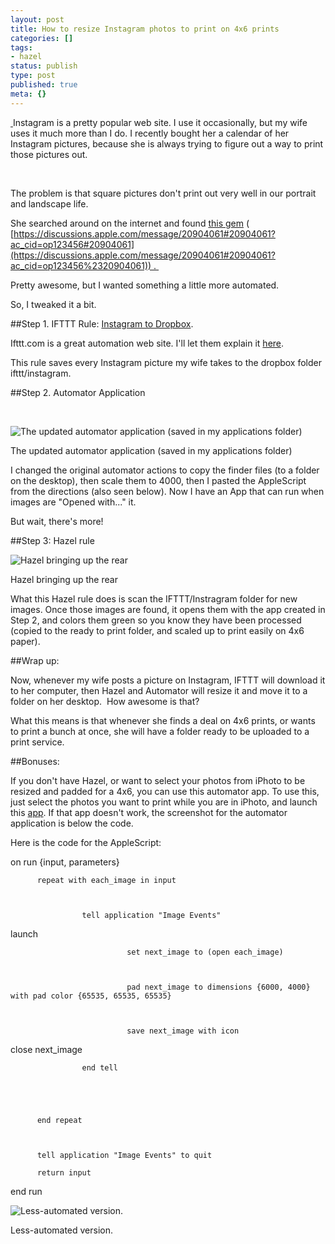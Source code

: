 ```yaml
---
layout: post
title: How to resize Instagram photos to print on 4x6 prints
categories: []
tags:
- hazel
status: publish
type: post
published: true
meta: {}
---
```


[ ](https://discussions.apple.com/message/20904061#20904061?ac_cid=op123456%2320904061)Instagram is a pretty popular web site. I use it occasionally, but my wife uses it much more than I do. I recently bought her a calendar of her Instagram pictures, because she is always trying to figure out a way to print those pictures out. 

 

The problem is that square pictures don't print out very well in our portrait and landscape life. 

She searched around on the internet and found 
[this gem](https://discussions.apple.com/message/20904061#20904061?ac_cid=op123456%2320904061) (
[https://discussions.apple.com/message/20904061#20904061?ac_cid=op123456#20904061](https://discussions.apple.com/message/20904061#20904061?ac_cid=op123456%2320904061)) . 

Pretty awesome, but I wanted something a little more automated. 

So, I tweaked it a bit. 

##Step 1. IFTTT Rule: 
[Instagram to Dropbox](https://ifttt.com/recipes/31848). 


Ifttt.com is a great automation web site. I'll let them explain it 
[here](https://ifttt.com/wtf). 





This rule saves every Instagram picture my wife takes to the dropbox folder ifttt/instagram.

##Step 2. Automator Application




 
































































 

  
  
    
![The updated automator application (saved in my applications folder) ](/squarespace_images/content_v1_4fffa949e4b0b4590d67b4e7_1378330212694-7KHHIRQ9ZKHVJLYQ6X4Y_Screen+Shot+2013-09-04+at+3.09.00+PM.png_)
        
          
        

        
          
          
The updated automator application (saved in my applications folder) 
  






I changed the original automator actions to copy the finder files (to a folder on the desktop), then scale them to 4000, then I pasted the AppleScript from the directions (also seen below). Now I have an App that can run when images are "Opened with..." it.

But wait, there's more!

























##Step 3: Hazel rule
































































 

  
  
    
![Hazel bringing up the rear](/squarespace_images/content_v1_4fffa949e4b0b4590d67b4e7_1378330892417-GM0RFSXGN6L6IHFAKNL4_Hazel+rule_)
        
          
        

        
          
          
Hazel bringing up the rear
  






What this Hazel rule does is scan the IFTTT/Instragram folder for new images. Once those images are found, it opens them with the app created in Step 2, and colors them green so you know they have been processed (copied to the ready to print folder, and scaled up to print easily on 4x6 paper).  

##Wrap up: 


Now, whenever my wife posts a picture on Instagram, IFTTT will download it to her computer, then Hazel and Automator will resize it and move it to a folder on her desktop.  How awesome is that? 

What this means is that whenever she finds a deal on 4x6 prints, or wants to print a bunch at once, she will have a folder ready to be uploaded to a print service.   



##Bonuses:


If you don't have Hazel, or want to select your photos from iPhoto to be resized and padded for a 4x6, you can use this automator app. To use this, just select the photos you want to print while you are in iPhoto, and launch this 
[app](/s/printinstagramapp.zip). If that app doesn't work, the screenshot for the automator application is below the code.

Here is the code for the AppleScript: 























on run {input, parameters}

 

          repeat with each_image in input

 

                    tell application "Image Events"

 

  launch

 

                              set next_image to (open each_image)

 

                              pad next_image to dimensions {6000, 4000} with pad color {65535, 65535, 65535}

 

                              save next_image with icon

 

  close next_image

 

                    end tell

 

 

          end repeat

 

          tell application "Image Events" to quit

          return input

end run









































 

  
  
    
![Less-automated version.  ](/squarespace_images/content_v1_4fffa949e4b0b4590d67b4e7_1378331780533-A1XNE1SUVXEK2O1STUYK_printinstagram.png_)
        
          
        

        
          
          
Less-automated version.  
